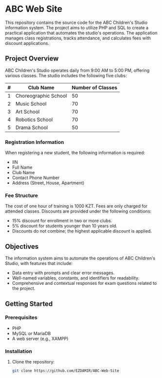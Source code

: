 # ABC Web Site

This repository contains the source code for the ABC Children's Studio information system. The project aims to utilize PHP and SQL to create a practical application that automates the studio's operations. The application manages class registrations, tracks attendance, and calculates fees with discount applications.

## Project Overview

ABC Children's Studio operates daily from 9:00 AM to 5:00 PM, offering various classes. The studio includes the following five clubs:

| #  | Club Name                      | Number of Classes |
|----|--------------------------------|-------------------|
| 1  | Choreographic School           | 50                |
| 2  | Music School                   | 70                |
| 3  | Art School                     | 70                |
| 4  | Robotics School                | 70                |
| 5  | Drama School                   | 50                |

### Registration Information

When registering a new student, the following information is required:

- IIN
- Full Name
- Club Name
- Contact Phone Number
- Address (Street, House, Apartment)

### Fee Structure

The cost of one hour of training is 1000 KZT. Fees are only charged for attended classes. Discounts are provided under the following conditions:

- 15% discount for enrollment in two or more clubs.
- 5% discount for students younger than 10 years old.
- Discounts do not combine; the highest applicable discount is applied.

## Objectives

The information system aims to automate the operations of ABC Children's Studio, with features that include:

- Data entry with prompts and clear error messages.
- Well-named variables, constants, and identifiers for readability.
- Comprehensive and contextual responses for exam questions related to the project.

## Getting Started

### Prerequisites

- PHP
- MySQL or MariaDB
- A web server (e.g., XAMPP)

### Installation

1. Clone the repository:
   ```bash
   git clone https://github.com/EZDAMIR/ABC-Web-Site
